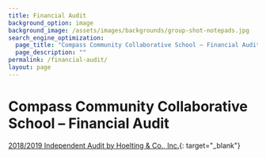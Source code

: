 ```yaml
---
title: Financial Audit
background_option: image
background_image: /assets/images/backgrounds/group-shot-notepads.jpg
search_engine_optimization:
  page_title: "Compass Community Collaborative School – Financial Audit"
  page_description: ""
permalink: /financial-audit/
layout: page
---
```


# Compass Community Collaborative School – Financial Audit

[2018/2019 Independent Audit by Hoelting & Co., Inc.](https://drive.google.com/drive/folders/1pBP-gvsfL7OmXI0q8tIineVADe9_RXg9){: target="_blank"}

&nbsp;